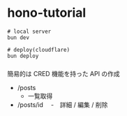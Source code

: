 # hono-tutorial

```
# local server
bun dev

# deploy(cloudflare)
bun deploy
```

###

簡易的は CRED 機能を持った API の作成

- /posts
  - 一覧取得
- /posts/id
  　-　詳細 / 編集 / 削除
